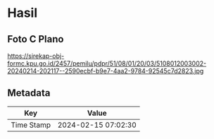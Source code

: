# Hasil

## Foto C Plano

https://sirekap-obj-formc.kpu.go.id/2457/pemilu/pdpr/51/08/01/20/03/5108012003002-20240214-202117--2590ecbf-b9e7-4aa2-9784-92545c7d2823.jpg


## Metadata

| Key        | Value               |
| ---------- | ------------------- |
| Time Stamp | 2024-02-15 07:02:30 |



